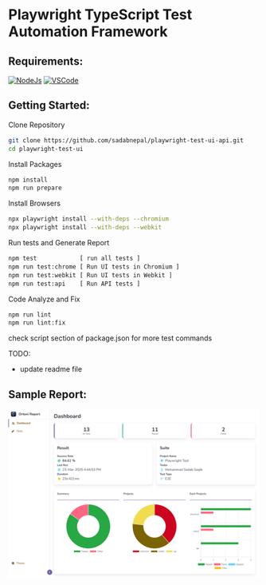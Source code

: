 # Playwright TypeScript Test Automation Framework

## Requirements:

[![NodeJs](https://img.shields.io/badge/-NodeJS-%23339933?logo=npm)](https://nodejs.org/en/download/)
[![VSCode](https://img.shields.io/badge/-Visual%20Studio%20Code-%233178C6?logo=visual-studio-code)](https://code.visualstudio.com/download)

## Getting Started:

Clone Repository

```bash
git clone https://github.com/sadabnepal/playwright-test-ui-api.git
cd playwright-test-ui
```

Install Packages
```bash
npm install
npm run prepare
```

Install Browsers
```bash
npx playwright install --with-deps --chromium
npx playwright install --with-deps --webkit
```

Run tests and Generate Report

```bash
npm test            [ run all tests ]
npm run test:chrome [ Run UI tests in Chromium ]
npm run test:webkit [ Run UI tests in Webkit ]
npm run test:api    [ Run API tests ]
```

Code Analyze and Fix
```bash
npm run lint
npm run lint:fix
```

check script section of package.json for more test commands


TODO:
- update readme file

## Sample Report:
![Report](./samples/report.png)

